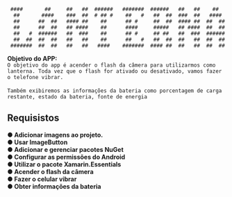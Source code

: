 ```
 ####       ##     ##   ##  ######   #######  ######   ##   ##    ##
  ##       ####    ###  ##  # ## #    ##   #   ##  ##  ###  ##   ####
  ##      ##  ##   #### ##    ##      ## #     ##  ##  #### ##  ##  ##
  ##      ##  ##   ## ####    ##      ####     #####   ## ####  ##  ##
  ##   #  ######   ##  ###    ##      ## #     ## ##   ##  ###  ######
  ##  ##  ##  ##   ##   ##    ##      ##   #   ##  ##  ##   ##  ##  ##
 #######  ##  ##   ##   ##   ####    #######  #### ##  ##   ##  ##  ##
```

<b> Objetivo do APP:</b><br>
``O objetivo do app é acender o flash da câmera para utilizarmos como lanterna. Toda vez que o flash for ativado ou desativado, vamos fazer o telefone vibrar.``<br><br>
``Também exibiremos as informações da bateria como porcentagem de carga restante, estado da bateria, fonte de energia``<br>

<h2>Requisistos</h2>
<strong>● Adicionar imagens ao projeto.</strong><br>
<strong>● Usar ImageButton</strong><br>
<strong>● Adicionar e gerenciar pacotes NuGet</strong><br>
<strong>● Configurar as permissões do Android</strong><br>
<strong>● Utilizar o pacote Xamarin.Essentials</strong><br>
<strong>● Acender o flash da câmera</strong><br>
<strong>● Fazer o celular vibrar</strong><br>
<strong>● Obter informações da bateria</strong><br>
